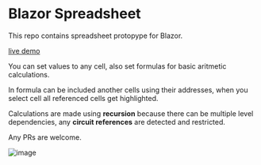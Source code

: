 # Blazor Spreadsheet


This repo contains spreadsheet protopype for Blazor.

[live demo](https://lupblazordemos.z13.web.core.windows.net/SpreadsheetPage)

You can set values to any cell, also set formulas for basic aritmetic calculations.

In formula can be included another cells using their addresses, when you select cell all referenced cells get highlighted.

Calculations are made using **recursion** because there can be multiple level dependencies, any **circuit references** are detected and restricted.



Any PRs are welcome.


![image](https://raw.githubusercontent.com/Lupusa87/BlazorSpreadsheet/master/spreadsheet.png)





